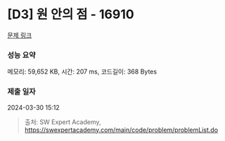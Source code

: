 # [D3] 원 안의 점 - 16910 

[문제 링크](https://swexpertacademy.com/main/code/problem/problemDetail.do?contestProbId=AYcllbDqUVgDFASR) 

### 성능 요약

메모리: 59,652 KB, 시간: 207 ms, 코드길이: 368 Bytes

### 제출 일자

2024-03-30 15:12



> 출처: SW Expert Academy, https://swexpertacademy.com/main/code/problem/problemList.do